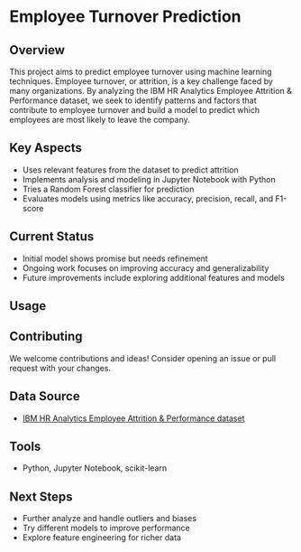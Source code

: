 # Employee Turnover Prediction

## Overview
This project aims to predict employee turnover using machine learning techniques. Employee turnover, or attrition, is a key challenge faced by many organizations. By analyzing the IBM HR Analytics Employee Attrition & Performance dataset, we seek to identify patterns and factors that contribute to employee turnover and build a model to predict which employees are most likely to leave the company.

## Key Aspects
- Uses relevant features from the dataset to predict attrition
- Implements analysis and modeling in Jupyter Notebook with Python
- Tries a Random Forest classifier for prediction
- Evaluates models using metrics like accuracy, precision, recall, and F1-score

## Current Status
- Initial model shows promise but needs refinement
- Ongoing work focuses on improving accuracy and generalizability
- Future improvements include exploring additional features and models

## Usage

## Contributing
We welcome contributions and ideas! Consider opening an issue or pull request with your changes.

## Data Source
- [IBM HR Analytics Employee Attrition & Performance dataset](https://www.kaggle.com/pavansubhasht/ibm-hr-analytics-attrition-dataset)

## Tools
- Python, Jupyter Notebook, scikit-learn

## Next Steps
- Further analyze and handle outliers and biases
- Try different models to improve performance
- Explore feature engineering for richer data
